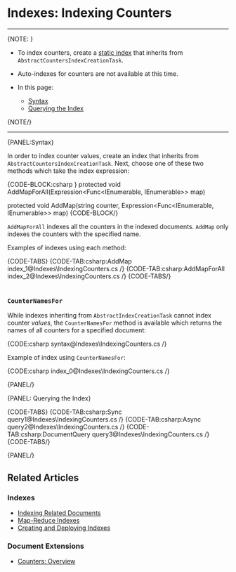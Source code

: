 # Indexes: Indexing Counters
---

{NOTE: }

* To index counters, create a [static index](../../indexes/creating-and-deploying#static-indexes) 
that inherits from `AbstractCountersIndexCreationTask`.  

* Auto-indexes for counters are not available at this time.  

* In this page:  
  * [Syntax](../../document-extensions/counters/indexing#syntax)  
  * [Querying the Index](../../document-extensions/counters/indexing#querying-the-index)  

{NOTE/}

---

{PANEL:Syntax}

In order to index counter values, create an index that inherits from `AbstractCountersIndexCreationTask`. 
Next, choose one of these two methods which take the index expression:  

{CODE-BLOCK:csharp }
protected void AddMapForAll(Expression<Func<IEnumerable<CounterEntry>, IEnumerable>> map)

protected void AddMap(string counter, Expression<Func<IEnumerable<CounterEntry>, IEnumerable>> map)
{CODE-BLOCK/}

`AddMapForAll` indexes all the counters in the indexed documents. `AddMap` only indexes the counters with 
the specified name.  

Examples of indexes using each method:  

{CODE-TABS}
{CODE-TAB:csharp:AddMap index_1@Indexes\IndexingCounters.cs /}
{CODE-TAB:csharp:AddMapForAll index_2@Indexes\IndexingCounters.cs /}
{CODE-TABS/}  
<br/>

### `CounterNamesFor`

While indexes inheriting from `AbstractIndexCreationTask` cannot index counter _values_, the `CounterNamesFor` 
method is available which returns the names of all counters for a specified document:  

{CODE:csharp syntax@Indexes\IndexingCounters.cs /}

Example of index using `CounterNamesFor`:  

{CODE:csharp index_0@Indexes\IndexingCounters.cs /}

{PANEL/}

{PANEL: Querying the Index}  

{CODE-TABS}
{CODE-TAB:csharp:Sync query1@Indexes\IndexingCounters.cs /}
{CODE-TAB:csharp:Async query2@Indexes\IndexingCounters.cs /}
{CODE-TAB:csharp:DocumentQuery query3@Indexes\IndexingCounters.cs /}
{CODE-TABS/}

{PANEL/}

## Related Articles  

### Indexes  
- [Indexing Related Documents](../../indexes/indexing-related-documents)  
- [Map-Reduce Indexes](../../indexes/map-reduce-indexes)  
- [Creating and Deploying Indexes](../../indexes/creating-and-deploying)  

### Document Extensions  
- [Counters: Overview](../../document-extensions/counters/overview)  
